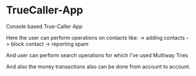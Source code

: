 # TrueCaller-App
Console based True-Caller App

Here the user can perform operations on contacts like:
  -> adding contacts
  -> block contact
  -> reporting spam

And user can perform search operations for which I've used Multiway Tries

And also the money transactions also can be done from account to account.
